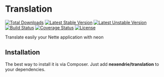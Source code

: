 Translation
==============

[![Total Downloads](https://poser.pugx.org/nexendrie/translation/downloads)](https://packagist.org/packages/nexendrie/translation) [![Latest Stable Version](https://poser.pugx.org/nexendrie/translation/v/stable)](https://packagist.org/packages/nexendrie/translation) [![Latest Unstable Version](https://poser.pugx.org/nexendrie/translation/v/unstable)](https://packagist.org/packages/nexendrie/translation) [![Build Status](https://travis-ci.org/nexendrie/translation.svg?branch=master)](https://travis-ci.org/nexendrie/translation) [![Coverage Status](https://coveralls.io/repos/github/nexendrie/translation/badge.svg?branch=master)](https://coveralls.io/github/nexendrie/translation?branch=master) [![License](https://poser.pugx.org/nexendrie/translation/license)](https://gitlab.com/nexendrie/translation/blob/master/LICENSE)

Translate easily your Nette application with neon

Installation
------------
The best way to install it is via Composer. Just add **nexendrie/translation** to your dependencies.
